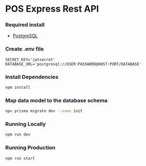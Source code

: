 # POS Express Rest API

### Required install
- [PostgreSQL](https://www.postgresql.org/)

### Create .env file

```env
SECRET_KEY='jwtsecret'
DATABASE_URL='postgresql://USER:PASSWORD@HOST:PORT/DATABASE'
```

### Install Dependencies
```bash
npm install
```

### Map data model to the database schema
```bash
npx prisma migrate dev --name init
```

### Running Locally
```bash
npm run dev
```

### Running Production
```bash
npm run start
```
